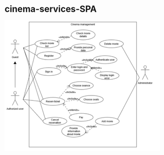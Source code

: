 # cinema-services-SPA


<p align="center">
  <img src="CinemaUseCaseDiagramUML.png" alt"usecase" >
 </p>
